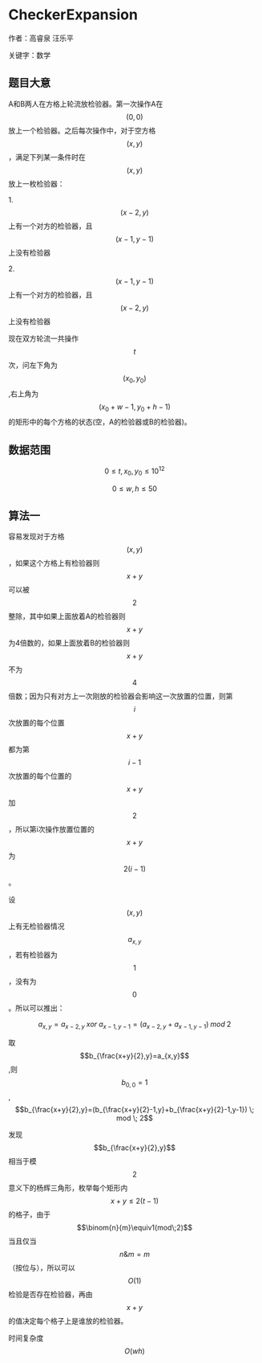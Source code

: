 # CheckerExpansion

作者：高睿泉 汪乐平

关键字：数学

## 题目大意

A和B两人在方格上轮流放检验器。第一次操作A在$$(0,0)$$放上一个检验器。之后每次操作中，对于空方格$$(x,y)$$，满足下列某一条件时在$$(x,y)$$放上一枚检验器：

1.$$(x-2,y)$$上有一个对方的检验器，且$$(x-1,y-1)$$上没有检验器

2.$$(x-1,y-1)$$上有一个对方的检验器，且$$(x-2,y)$$上没有检验器

现在双方轮流一共操作$$t$$次，问左下角为$$(x_{0},y_{0})$$,右上角为$$(x_{0}+w-1,y_{0}+h-1)$$的矩形中的每个方格的状态\(空，A的检验器或B的检验器\)。

## 数据范围

$$0\leq t,x_{0},y_{0}\leq 10^{12}$$

$$0 \leq w,h\leq 50$$

## 算法一

容易发现对于方格$$(x,y)$$，如果这个方格上有检验器则$$x+y$$可以被$$2$$整除，其中如果上面放着A的检验器则$$x+y$$为4倍数的，如果上面放着B的检验器则$$x+y$$不为$$4$$倍数；因为只有对方上一次刚放的检验器会影响这一次放置的位置，则第$$i$$次放置的每个位置$$x+y$$都为第$$i-1$$次放置的每个位置的$$x+y$$加$$2$$，所以第i次操作放置位置的$$x+y$$为$$2(i-1)$$。

设$$(x,y)$$上有无检验器情况$$a_{x,y}$$，若有检验器为$$1$$，没有为$$0$$。所以可以推出：

$$a_{x,y}=a_{x-2,y}  \; xor \;  a_{x-1,y-1}=(a_{x-2,y}+a_{x-1,y-1}) \;mod\; 2$$

取$$b_{\frac{x+y}{2},y}=a_{x,y}$$,则$$b_{0,0}=1$$,$$b_{\frac{x+y}{2},y}=(b_{\frac{x+y}{2}-1,y}+b_{\frac{x+y}{2}-1,y-1})  \;  mod  \;  2$$

发现$$b_{\frac{x+y}{2},y}$$相当于模$$2$$意义下的杨辉三角形，枚举每个矩形内$$x+y\leq 2(t-1)$$的格子，由于$$\binom{n}{m}\equiv1(mod\;2)$$当且仅当$$n\&m=m$$（按位与），所以可以$$O(1)$$检验是否存在检验器，再由$$x+y$$的值决定每个格子上是谁放的检验器。

时间复杂度$$O(wh)$$


